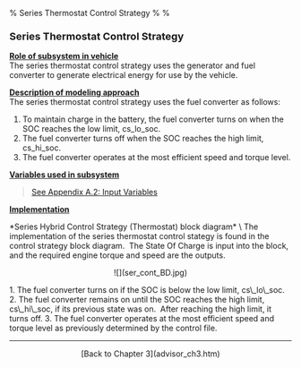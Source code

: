 % Series Thermostat Control Strategy
% 
% 

### **<font size="+1">Series Thermostat Control Strategy</font>**

**<u>Role of subsystem in vehicle</u>** \
The series thermostat control strategy uses the generator and fuel
converter to generate electrical energy for use by the vehicle.

**<u>Description of modeling approach</u>** \
The series thermostat control strategy uses the fuel converter as
follows:

1.  To maintain charge in the battery, the fuel converter turns on when
    the SOC reaches the low limit, cs\_lo\_soc.
2.  The fuel converter turns off when the SOC reaches the high limit,
    cs\_hi\_soc.
3.  The fuel converter operates at the most efficient speed and torque
    level.

**<u>Variables used in subsystem</u>**

> [See Appendix A.2: Input
> Variables](advisor_appendices.htm#Input%20Control%20Strategy)

**<u>Implementation</u>**

<p>
*Series Hybrid Control Strategy (Thermostat) block diagram* \
The implementation of the series thermostat control stategy is found in
the control strategy block diagram.  The State Of Charge is input into
the block, and the required engine torque and speed are the outputs.

<center>
<p>
![](ser_cont_BD.jpg)

</center>
1.  The fuel converter turns on if the SOC is below the low limit,
    cs\_lo\_soc.
2.  The fuel converter remains on until the SOC reaches the high limit,
    cs\_hi\_soc, if its previous state was on.  After reaching the high
    limit, it turns off.
3.  The fuel converter operates at the most efficient speed and torque
    level as previously determined by the control file.

* * * * *

<center>
[Back to Chapter 3](advisor_ch3.htm)

</center>
